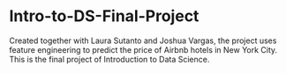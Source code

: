 # Intro-to-DS-Final-Project
Created together with Laura Sutanto and Joshua Vargas, the project uses feature engineering to predict the price of Airbnb hotels in New York City. This is the final project of Introduction to Data Science. 
